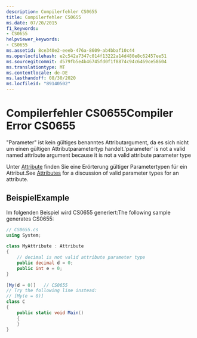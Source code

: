 ```yaml
---
description: Compilerfehler CS0655
title: Compilerfehler CS0655
ms.date: 07/20/2015
f1_keywords:
- CS0655
helpviewer_keywords:
- CS0655
ms.assetid: 8ce340e2-eeeb-476a-8609-ab4bbaf10c44
ms.openlocfilehash: e2c542a7347c014f13222a14d480e8c62457ee51
ms.sourcegitcommit: d579fb5e4b46745fd0f1f8874c94c6469ce58604
ms.translationtype: MT
ms.contentlocale: de-DE
ms.lasthandoff: 08/30/2020
ms.locfileid: "89140502"
---
```

# <a name="compiler-error-cs0655"></a><span data-ttu-id="3b179-103">Compilerfehler CS0655</span><span class="sxs-lookup"><span data-stu-id="3b179-103">Compiler Error CS0655</span></span>
<span data-ttu-id="3b179-104">"Parameter" ist kein gültiges benanntes Attributargument, da es sich nicht um einen gültigen Attributparametertyp handelt.</span><span class="sxs-lookup"><span data-stu-id="3b179-104">'parameter' is not a valid named attribute argument because it is not a valid attribute parameter type</span></span>  
  
 <span data-ttu-id="3b179-105">Unter [Attribute](../programming-guide/concepts/attributes/index.md) finden Sie eine Erörterung gültiger Parametertypen für ein Attribut.</span><span class="sxs-lookup"><span data-stu-id="3b179-105">See [Attributes](../programming-guide/concepts/attributes/index.md) for a discussion of valid parameter types for an attribute.</span></span>  
  
## <a name="example"></a><span data-ttu-id="3b179-106">Beispiel</span><span class="sxs-lookup"><span data-stu-id="3b179-106">Example</span></span>  
 <span data-ttu-id="3b179-107">Im folgenden Beispiel wird CS0655 generiert:</span><span class="sxs-lookup"><span data-stu-id="3b179-107">The following sample generates CS0655:</span></span>  
  
```csharp  
// CS0655.cs  
using System;  
  
class MyAttribute : Attribute  
{  
    // decimal is not valid attribute parameter type  
    public decimal d = 0;  
    public int e = 0;  
}  
  
[My(d = 0)]   // CS0655  
// Try the following line instead:  
// [My(e = 0)]  
class C  
{  
    public static void Main()  
    {  
    }  
}  
```
